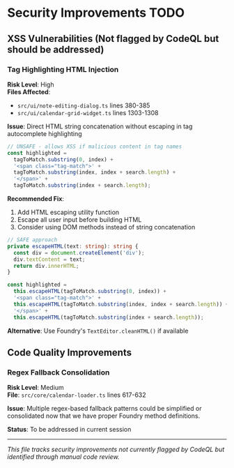 # Security Improvements TODO

## XSS Vulnerabilities (Not flagged by CodeQL but should be addressed)

### Tag Highlighting HTML Injection

**Risk Level**: High  
**Files Affected**:

- `src/ui/note-editing-dialog.ts` lines 380-385
- `src/ui/calendar-grid-widget.ts` lines 1303-1308

**Issue**: Direct HTML string concatenation without escaping in tag autocomplete highlighting

```typescript
// UNSAFE - allows XSS if malicious content in tag names
const highlighted =
  tagToMatch.substring(0, index) +
  '<span class="tag-match">' +
  tagToMatch.substring(index, index + search.length) +
  '</span>' +
  tagToMatch.substring(index + search.length);
```

**Recommended Fix**:

1. Add HTML escaping utility function
2. Escape all user input before building HTML
3. Consider using DOM methods instead of string concatenation

```typescript
// SAFE approach
private escapeHTML(text: string): string {
  const div = document.createElement('div');
  div.textContent = text;
  return div.innerHTML;
}

const highlighted =
  this.escapeHTML(tagToMatch.substring(0, index)) +
  '<span class="tag-match">' +
  this.escapeHTML(tagToMatch.substring(index, index + search.length)) +
  '</span>' +
  this.escapeHTML(tagToMatch.substring(index + search.length));
```

**Alternative**: Use Foundry's `TextEditor.cleanHTML()` if available

## Code Quality Improvements

### Regex Fallback Consolidation

**Risk Level**: Medium  
**File**: `src/core/calendar-loader.ts` lines 617-632

**Issue**: Multiple regex-based fallback patterns could be simplified or consolidated now that we have proper Foundry method definitions.

**Status**: To be addressed in current session

---

_This file tracks security improvements not currently flagged by CodeQL but identified through manual code review._
